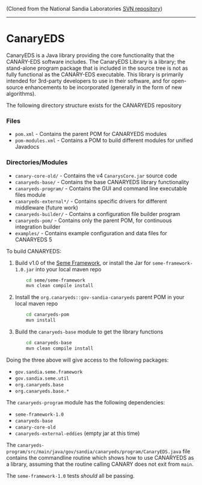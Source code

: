 (Cloned from the National Sandia Laboratories [SVN repository](https://software.sandia.gov/trac/canaryeds#WelcometotheTracSiteforCanaryEDS))

---

# CanaryEDS 

CanaryEDS is a Java library providing the core functionality that the CANARY-EDS software includes. The CanaryEDS Library is a library; the stand-alone program package that is included in the source tree is not as fully functional as the CANARY-EDS executable. This library is primarily intended for 3rd-party developers to use in their software, and for open-source enhancements to be incorporated (generally in the form of new algorithms). 

The following directory structure exists for the CANARYEDS repository

### Files

 * `pom.xml`         - Contains the parent POM for CANARYEDS modules
 * `pom-modules.xml` - Contains a POM to build different modules for unified Javadocs

### Directories/Modules

 * `canary-core-old/`     - Contains the v4 `CanarysCore.jar` source code
 * `canaryeds-base/`      - Contains the base CANARYEDS library functionality
 * `canaryeds-program/`   - Contains the GUI and command line executable files module
 * `canaryeds-external*/` - Contains specific drivers for different middleware (future work)
 * `canaryeds-builder/`   - Contains a configuration file builder program
 * `canaryeds-pom/`       - Contains only the parent POM, for continuous integration builder
 * `examples/`            - Contains example configuration and data files for CANARYEDS 5

To build CANARYEDS:

1. Build v1.0 of the [Seme Framework](https://github.com/willfurnass/seme), or install the Jar for `seme-framework-1.0.jar` into your local maven repo
    ``` bash
        cd seme/seme-framework
        mvn clean compile install
    ```
2. Install the `org.canaryeds::gov-sandia-canaryeds` parent POM in your local maven repo
    ``` bash
        cd canaryeds-pom
        mvn install
    ```
3. Build the `canaryeds-base` module to get the library functions
    ``` bash
        cd canaryeds-base
        mvn clean compile install
    ```

Doing the three above will give access to the following packages:

 * `gov.sandia.seme.framework`
 * `gov.sandia.seme.util`
 * `org.canaryeds.base`
 * `org.canaryeds.base.*`

The `canaryeds-program` module has the following dependencies:

 * `seme-framework-1.0`
 * `canaryeds-base`
 * `canary-core-old`
 * `canaryeds-external-eddies` (empty jar at this time)

The `canaryeds-program/src/main/java/gov/sandia/canaryeds/program/CanaryEDS.java` file contains the commandline routine which shows how to use CANARYEDS as a library, assuming that the routine calling CANARY does not exit from `main`.

The `seme-framework-1.0` tests _should_ all be passing.
